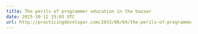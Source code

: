 ```yaml
---
title: The perils of programmer education in the bazaar
date: 2015-10-12 15:03 UTC
url: http://practicingdeveloper.com/2015/06/04/the-perils-of-programmer-education-in-the-bazaar/
---
```


